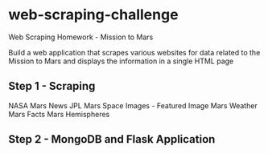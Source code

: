 # web-scraping-challenge
Web Scraping Homework - Mission to Mars

Build a web application that scrapes various websites for data related to the Mission to Mars and displays the information in a single HTML page

## Step 1 - Scraping

NASA Mars News
JPL Mars Space Images - Featured Image
Mars Weather
Mars Facts
Mars Hemispheres

## Step 2 - MongoDB and Flask Application
